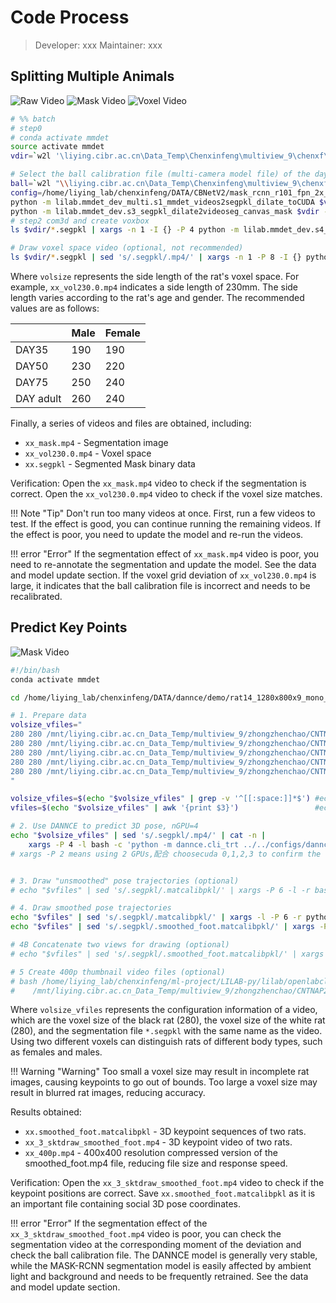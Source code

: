 # Code Process
> Developer: xxx
> Maintainer: xxx

## Splitting Multiple Animals
<div class="image-row">
    <img src="../../../assets/images/rat_raw_video.jpg" alt="Raw Video">
    <img src="../../../assets/images/rat_mask_video.jpg" alt="Mask Video">
    <img src="../../../assets/images/rat_voxel_video.jpg" alt="Voxel Video">
</div>

```bash
# %% batch
# step0
# conda activate mmdet
source activate mmdet
vdir=`w2l '\liying.cibr.ac.cn\Data_Temp\Chenxinfeng\multiview_9\chenxf\00_BehaviorAnalysis-seq2seq\SexMating'`

# Select the ball calibration file (multi-camera model file) of the day to make the data have 3D information.
ball=`w2l "\\liying.cibr.ac.cn\Data_Temp\Chenxinfeng\multiview_9\chenxf\carl\2023-10-14-\ball_2023-10-23_13-18-10.calibpkl"`
config=/home/liying_lab/chenxinfeng/DATA/CBNetV2/mask_rcnn_r101_fpn_2x_coco_bwrat_816x512_cam9.py
python -m lilab.mmdet_dev_multi.s1_mmdet_videos2segpkl_dilate_toCUDA $vdir --pannels carl --config $config #--maxlen 9000
python -m lilab.mmdet_dev.s3_segpkl_dilate2videoseg_canvas_mask $vdir --maxlen 9000 # check video
# step2 com3d and create voxbox
ls $vdir/*.segpkl | xargs -n 1 -I {} -P 4 python -m lilab.mmdet_dev.s4_segpkl_put_com3d_pro {} --calibpkl "$ball"

# Draw voxel space video (optional, not recommended)
ls $vdir/*.segpkl | sed 's/.segpkl/.mp4/' | xargs -n 1 -P 8 -I {} python -m lilab.mmdet_dev.s4_segpkl_com3d_to_video {} --vox_size 230  # check video
```
Where `volsize` represents the side length of the rat's voxel space. For example, `xx_vol230.0.mp4` indicates a side length of 230mm. The side length varies according to the rat's age and gender. The recommended values are as follows:

|         | Male | Female |
| ------- | ---- | ------ |
| DAY35   | 190  | 190    |
| DAY50   | 230  | 220    |
| DAY75   | 250  | 240    |
| DAY adult | 260  | 240    |

Finally, a series of videos and files are obtained, including:

* `xx_mask.mp4` - Segmentation image
* `xx_vol230.0.mp4` - Voxel space
* `xx.segpkl` - Segmented Mask binary data

Verification: Open the `xx_mask.mp4` video to check if the segmentation is correct. Open the `xx_vol230.0.mp4` video to check if the voxel size matches.

!!! Note "Tip"
    Don't run too many videos at once. First, run a few videos to test. If the effect is good, you can continue running the remaining videos. If the effect is poor, you need to update the model and re-run the videos.

!!! error "Error"
    If the segmentation effect of `xx_mask.mp4` video is poor, you need to re-annotate the segmentation and update the model. See the data and model update section. If the voxel grid deviation of `xx_vol230.0.mp4` is large, it indicates that the ball calibration file is incorrect and needs to be recalibrated.

## Predict Key Points
<div class="image-row">
    <!-- <img src="/assets/images/rat_raw_video.jpg" alt="Raw Video"> -->
    <img src="../../../assets/images/rat_pose_video.jpg" alt="Mask Video">
    <!-- <img src="/assets/images/rat_voxel_video.jpg" alt="Voxel Video"> -->
</div>

```bash
#!/bin/bash
conda activate mmdet

cd /home/liying_lab/chenxinfeng/DATA/dannce/demo/rat14_1280x800x9_mono_young

# 1. Prepare data
volsize_vfiles="
280 280 /mnt/liying.cibr.ac.cn_Data_Temp/multiview_9/zhongzhenchao/CNTNAP2_KO/cntnap2pnd75room2/a/2023-12-21_15-42-11D1bC1w.segpkl
280 280 /mnt/liying.cibr.ac.cn_Data_Temp/multiview_9/zhongzhenchao/CNTNAP2_KO/cntnap2pnd75room2/a/2023-12-21_15-16-15C1bD1w.segpkl
280 280 /mnt/liying.cibr.ac.cn_Data_Temp/multiview_9/zhongzhenchao/CNTNAP2_KO/cntnap2pnd75room2/a/2023-12-21_14-32-25A1bB1w.segpkl
280 280 /mnt/liying.cibr.ac.cn_Data_Temp/multiview_9/zhongzhenchao/CNTNAP2_KO/cntnap2pnd75room2/a/2023-12-21_14-54-14B1bA1w.segpkl
280 280 /mnt/liying.cibr.ac.cn_Data_Temp/multiview_9/zhongzhenchao/CNTNAP2_KO/cntnap2pnd75room2/a/2023-12-20_16-45-22D1bB2w.segpkl
"

volsize_vfiles=$(echo "$volsize_vfiles" | grep -v '^[[:space:]]*$') #echo "$volsize_vfiles"
vfiles=$(echo "$volsize_vfiles" | awk '{print $3}')                 #echo "$vfiles"

# 2. Use DANNCE to predict 3D pose, nGPU=4
echo "$volsize_vfiles" | sed 's/.segpkl/.mp4/' | cat -n |
    xargs -P 4 -l bash -c 'python -m dannce.cli_trt ../../configs/dannce_rat14_1280x800x9_max_config.yaml --vol-size-list $1 $2 --video-file $3 --gpu-id $(($0%4))'
# xargs -P 2 means using 2 GPUs,配合 choosecuda 0,1,2,3 to confirm the number of GPUs used


# 3. Draw "unsmoothed" pose trajectories (optional)
# echo "$vfiles" | sed 's/.segpkl/.matcalibpkl/' | xargs -P 6 -l -r bash -c 'python -m lilab.mmpose.s3_matcalibpkl_2_video2d $0 --iview 3'

# 4. Draw smoothed pose trajectories
echo "$vfiles" | sed 's/.segpkl/.matcalibpkl/' | xargs -l -P 6 -r python -m lilab.smoothnet.s1_matcalibpkl2smooth_foot_dzy
echo "$vfiles" | sed 's/.segpkl/.smoothed_foot.matcalibpkl/' | xargs -P 6 -l -r bash -c 'python -m lilab.mmpose.s3_matcalibpkl_2_video2d $0 --iview 3 --postfix smoothed_foot '

# 4B Concatenate two views for drawing (optional)
# echo "$vfiles" | sed 's/.segpkl/.smoothed_foot.matcalibpkl/' | xargs -P 8 -l -r bash -c 'python -m lilab.mmpose.s3_matcalibpkl_2_video2d_2view $0 --postfix smoothed_foot'

# 5 Create 400p thumbnail video files (optional)
# bash /home/liying_lab/chenxinfeng/ml-project/LILAB-py/lilab/openlabcluster_postprocess/create_400p.sh \
#    /mnt/liying.cibr.ac.cn_Data_Temp/multiview_9/zhongzhenchao/CNTNAP2_KO/cntnap2pnd75room2/a
```

Where `volsize_vfiles` represents the configuration information of a video, which are the voxel size of the black rat (280), the voxel size of the white rat (280), and the segmentation file `*.segpkl` with the same name as the video. Using two different voxels can distinguish rats of different body types, such as females and males.

!!! Warning "Warning"
    Too small a voxel size may result in incomplete rat images, causing keypoints to go out of bounds. Too large a voxel size may result in blurred rat images, reducing accuracy.

Results obtained:

* `xx.smoothed_foot.matcalibpkl` - 3D keypoint sequences of two rats.
* `xx_3_sktdraw_smoothed_foot.mp4` - 3D keypoint video of two rats.
* `xx_400p.mp4` - 400x400 resolution compressed version of the smoothed_foot.mp4 file, reducing file size and response speed.

Verification: Open the `xx_3_sktdraw_smoothed_foot.mp4` video to check if the keypoint positions are correct. Save `xx.smoothed_foot.matcalibpkl` as it is an important file containing social 3D pose coordinates.

!!! error "Error"
    If the segmentation effect of the `xx_3_sktdraw_smoothed_foot.mp4` video is poor, you can check the segmentation video at the corresponding moment of the deviation and check the ball calibration file. The DANNCE model is generally very stable, while the MASK-RCNN segmentation model is easily affected by ambient light and background and needs to be frequently retrained. See the data and model update section.